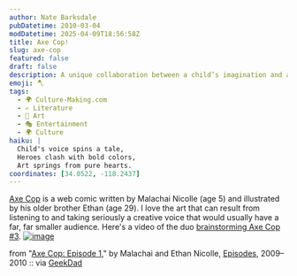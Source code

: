 ```yaml
---
author: Nate Barksdale
pubDatetime: 2010-03-04
modDatetime: 2025-04-09T18:56:58Z
title: Axe Cop!
slug: axe-cop
featured: false
draft: false
description: A unique collaboration between a child’s imagination and an adult's artistry brings to life the adventures of Axe Cop.
emoji: 🪓
tags:
  - 🌍 Culture-Making.com
  - ✍️ Literature
  - 🎨 Art
  - 🎭 Entertainment
  - 🌍 Culture
haiku: |
  Child's voice spins a tale,  
  Heroes clash with bold colors,  
  Art springs from pure hearts.
coordinates: [34.0522, -118.2437]
---
```


[Axe Cop](http://axecop.com/index.php) is a web comic written by Malachai Nicolle (age 5) and illustrated by his older brother Ethan (age 29). I love the art that can result from listening to and taking seriously a creative voice that would usually have a far, far smaller audience. Here's a video of the duo [brainstorming Axe Cop #3](http://www.youtube.com/watch?v=kQiCwmolnYw&feature=player_embedded). [![image](http://culture-making.com/media/axecop.jpg)](http://axecop.com/index.php/acepisodes/read/episode_1/)

from "[Axe Cop: Episode 1](http://web.archive.org/web/20130515092932/http://axecop.com:80/index.php/acepisodes/read/episode_1)," by Malachai and Ethan Nicolle, [Episodes](http://web.archive.org/web/20130515092932/http://axecop.com:80/index.php/acepisodes/read/episode_1), 2009–2010 :: via [GeekDad](https://www.google.com/search?q=%22GeekDad%22%20wired.com)
